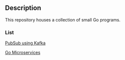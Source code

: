 ## Description

This repository houses a collection of small Go programs.

### List

[PubSub using Kafka](https://github.com/moonorange/go_programs/tree/main/kafka_pubsub)

[Go Microservices](https://github.com/moonorange/go_programs/tree/main/microservices_tutorial)
